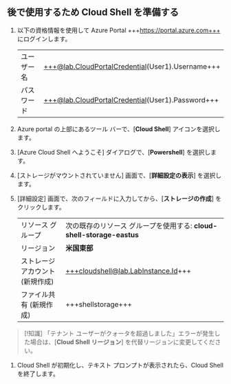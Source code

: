 ## 後で使用するため Cloud Shell を準備する
1. 以下の資格情報を使用して Azure Portal +++https://portal.azure.com+++ にログインします。

    |||
    |--|--|
    |ユーザー名|+++@lab.CloudPortalCredential(User1).Username+++|
    |パスワード|+++@lab.CloudPortalCredential(User1).Password+++|

1. Azure portal の上部にあるツール バーで、[**Cloud Shell**] アイコンを選択します。

1. [Azure Cloud Shell へようこそ] ダイアログで、[**Powershell**] を選択します。

1. [ストレージがマウントされていません] 画面で、[**詳細設定の表示**] を選択します。

1. [詳細設定] 画面で、次のフィールドに入力してから、[**ストレージの作成**] をクリックします。

    |||
    |--|--|
    |リソース グループ| 次の既存のリソース グループを使用する: **cloud-shell-storage-eastus**|
    |リージョン| **米国東部** |
    |ストレージ アカウント (新規作成)|+++cloudshell@lab.LabInstance.Id+++|
    |ファイル共有 (新規作成)|+++shellstorage+++|
    
  >[!知識] 「テナント ユーザーがクォータを超過しました」エラーが発生した場合は、[**Cloud Shell リージョン**] を代替リージョンに変更してください。

1. Cloud Shell が初期化し、テキスト プロンプトが表示されたら、Cloud Shell を終了します。
